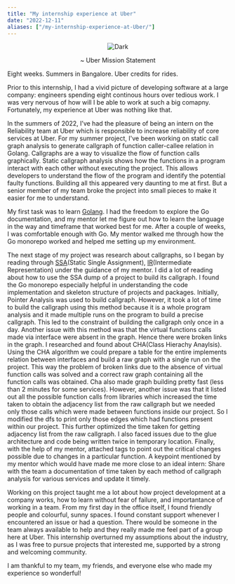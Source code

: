 ```yaml
---
title: "My internship experience at Uber"
date: "2022-12-11"
aliases: ["/my-internship-experience-at-Uber/"]
---
```

<p align="center">
  <img alt="Dark" async src="https://d3m889aznlr23d.cloudfront.net/img/events/id/458/458390133/assets/ed3e8240dc5d801438b664066d7231cf.image-24-.png" > </p><p align = "center">
~ Uber Mission Statement
</p>


Eight weeks. Summers in Bangalore. Uber credits for rides. 

Prior to this internship, I had a vivid picture of developing software at a large company: engineers spending eight continous hours over tedious work. I was very nervous of how will I be able to work at such a big comapny. Fortunately, my experience at Uber was nothing like that. 

In the summers of 2022, I’ve had the pleasure of being an intern on the Reliability team at Uber which is responsible to increase reliability of core services at Uber. For my summer project, I've been working on static call graph analysis to generate callgraph of function caller-callee relation in Golang. Callgraphs are a way to visualize the flow of function calls graphically. Static callgraph analysis shows how the functions in a program interact with each other without executing the project. This allows developers to understand the flow of the program and identify the potential faulty functions. Building all this appeared very daunting to me at first. But a senior member of my team broke the project into small pieces to make it easier for me to understand. 

My first task was to learn [Golang](https://go.dev/). I had the freedom to explore the Go documentation, and my mentor let me figure out how to learn the language in the way and timeframe that worked best for me. After a couple of weeks, I was comfortable enough with Go. My mentor walked me through how the Go monorepo worked and helped me setting up my environment.

The next stage of my project was research about callgraphs, so I began by reading through [SSA](https://en.wikipedia.org/wiki/Static_single-assignment_form)(Static Single Assignment), [IR](https://en.wikipedia.org/wiki/Intermediate_representation)(Intermediate Representation) under the guidance of my mentor. I did a lot of reading about how to use the SSA dump of a project to build its callgraph. I found the Go monorepo especially helpful in understanding the code implementation and skeleton structure of projects and packages. Initially, Pointer Analysis was used to build callgraph. However, it took a lot of time to build the callgraph using this method because it is a whole program analysis and it made multiple runs on the program to build a precise callgraph. This led to the constraint of building the callgraph only once in a day. Another issue with this method was that the virtual functions calls made via interface were absent in the graph. Hence there were broken links in the graph. I researched and found about CHA(Class Hierachy Anaylsis). Using the CHA algorithm we could prepare a table for the entire implements relation between interfaces and build a raw graph with a single run on the project. This way the problem of broken links due to the absence of virtual function calls was solved and a correct raw graph containing all the function calls was obtained. Cha also made graph building pretty fast (less than 2 minutes for some services). However, another issue was that it listed out all the possible function calls from libraries which increased the time taken to obtain the adjacency list from the raw callgraph but we needed only those calls which were made between functions inside our project. So I modified the dfs to print only those edges which had functions present within our project. This further optimized the time taken for getting adjacency list from the raw callgraph. I also faced issues due to the glue architecture and code being written twice in temporary location. Finally, with the help of my mentor, attached tags to point out the critical changes possible due to changes in a particular function. A keypoint mentioned by my mentor which would have made me more close to an ideal intern: Share with the team a documentation of time taken by each method of callgraph analysis for various services and update it timely.

Working on this project taught me a lot about how project development at a company works, how to learn without fear of failure, and importantance of working in a team. From my first day in the office itself, I found friendly people and colourful, sunny spaces. I found constant support whenever I encountered an issue or had a question. There would be someone in the team always available to help and they really made me feel part of a group here at Uber. This internship overturned my assumptions about the industry, as I was free to pursue projects that interested me, supported by a strong and welcoming community. 

I am thankful to my team, my friends, and everyone else who made my experience so wonderful! 

